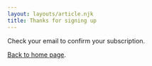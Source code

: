 ```yaml
---
layout: layouts/article.njk
title: Thanks for signing up
---
```


Check your email to confirm your subscription.

[Back to home page](/).